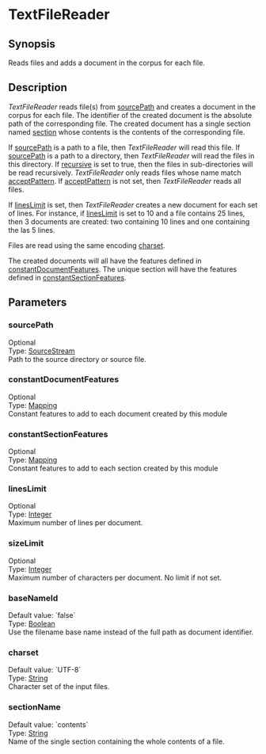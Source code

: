 <h1 class="module">TextFileReader</h1>

## Synopsis

Reads files and adds a document in the corpus for each file.

## Description

*TextFileReader* reads file(s) from <a href="#sourcePath" class="param">sourcePath</a> and creates a document in the corpus for each file. The identifier of the created document is the absolute path of the corresponding file. The created document has a single section named <a href="#section" class="param">section</a> whose contents is the contents of the corresponding file.

If <a href="#sourcePath" class="param">sourcePath</a> is a path to a file, then *TextFileReader* will read this file. If <a href="#sourcePath" class="param">sourcePath</a> is a path to a directory, then *TextFileReader* will read the files in this directory. If <a href="#recursive" class="param">recursive</a> is set to true, then the files in sub-directories will be read recursively. *TextFileReader* only reads files whose name match <a href="#acceptPattern" class="param">acceptPattern</a>. If <a href="#acceptPattern" class="param">acceptPattern</a> is not set, then *TextFileReader* reads all files.

If <a href="#linesLimit" class="param">linesLimit</a> is set, then *TextFileReader* creates a new document for each set of lines. For instance, if <a href="#linesLimit" class="param">linesLimit</a> is set to 10 and a file contains 25 lines, then 3 documents are created: two containing 10 lines and one containing the las 5 lines.

Files are read using the same encoding <a href="#charset" class="param">charset</a>.

The created documents will all have the features defined in <a href="#constantDocumentFeatures" class="param">constantDocumentFeatures</a>. The unique section will have the features defined in <a href="#constantSectionFeatures" class="param">constantSectionFeatures</a>.

## Parameters

<a name="sourcePath">

### sourcePath

<div class="param-level param-level-optional">Optional
</div>
<div class="param-type">Type: <a href="../converter/org.bibliome.util.streams.SourceStream" class="converter">SourceStream</a>
</div>
Path to the source directory or source file.

<a name="constantDocumentFeatures">

### constantDocumentFeatures

<div class="param-level param-level-optional">Optional
</div>
<div class="param-type">Type: <a href="../converter/alvisnlp.module.types.Mapping" class="converter">Mapping</a>
</div>
Constant features to add to each document created by this module

<a name="constantSectionFeatures">

### constantSectionFeatures

<div class="param-level param-level-optional">Optional
</div>
<div class="param-type">Type: <a href="../converter/alvisnlp.module.types.Mapping" class="converter">Mapping</a>
</div>
Constant features to add to each section created by this module

<a name="linesLimit">

### linesLimit

<div class="param-level param-level-optional">Optional
</div>
<div class="param-type">Type: <a href="../converter/java.lang.Integer" class="converter">Integer</a>
</div>
Maximum number of lines per document.

<a name="sizeLimit">

### sizeLimit

<div class="param-level param-level-optional">Optional
</div>
<div class="param-type">Type: <a href="../converter/java.lang.Integer" class="converter">Integer</a>
</div>
Maximum number of characters per document. No limit if not set.

<a name="baseNameId">

### baseNameId

<div class="param-level param-level-default-value">Default value: `false`
</div>
<div class="param-type">Type: <a href="../converter/java.lang.Boolean" class="converter">Boolean</a>
</div>
Use the filename base name instead of the full path as document identifier.

<a name="charset">

### charset

<div class="param-level param-level-default-value">Default value: `UTF-8`
</div>
<div class="param-type">Type: <a href="../converter/java.lang.String" class="converter">String</a>
</div>
Character set of the input files.

<a name="sectionName">

### sectionName

<div class="param-level param-level-default-value">Default value: `contents`
</div>
<div class="param-type">Type: <a href="../converter/java.lang.String" class="converter">String</a>
</div>
Name of the single section containing the whole contents of a file.

